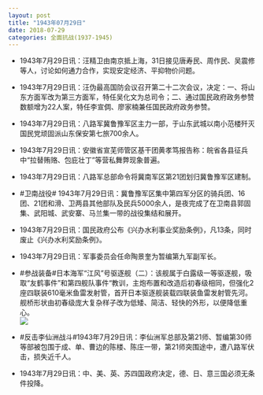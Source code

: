 ```yaml
---
layout: post
title: "1943年07月29日"
date: 2018-07-29
categories: 全面抗战(1937-1945)
---
```


<meta name="referrer" content="no-referrer" />

- 1943年7月29日讯：汪精卫由南京抵上海，31日接见唐寿民、周作民、吴震修等人，讨论如何通力合作，实现安定经济、平抑物价问题。 

- 1943年7月29日讯：汪伪最高国防会议召开第二十二次会议，决定：一、将山东方面军改为第三方面军，特任吴化文为总司令；二、通过国民政府政务参赞数额增为22人案，特任李宣倜、廖家楠兼任国民政府政务参赞。 

- 1943年7月29日讯：八路军冀鲁豫军区主力一部，于山东武城以南小范楼歼灭国民党顽固派山东保安第七旅700余人。 

- 1943年7月29日讯：安徽省宣芜师管区基干团黄孝笃报告称：皖省各县征兵中“拉替贿赂、包庇壮丁”等营私舞弊现象普遍。 

- 1943年7月29日讯：八路军总部命令将冀南军区第21团划归冀鲁豫军区建制。 

- #卫南战役# 1943年7月29日讯：冀鲁豫军区集中第四军分区的骑兵团、16团、21团和滑、卫两县其他部队及民兵5000余人，是夜完成了在卫南县郭固集、武阳城、武安寨、马兰集一带的战役集结和展开。 

- 1943年7月29日讯：国民政府公布《兴办水利事业奖励条例》，凡13条，同时废止《兴办水利奖励条例》。 

- 1943年7月29日讯：军事委员会任命陶景奎为暂编第九军副军长。 

- #参战装备#日本海军“江风”号驱逐舰（二）：该舰属于白露级一等驱逐舰，吸取“友鹤事件”和第四舰队事件“教训，主炮布置和改造后初春级相同，但强化2座四联装610毫米鱼雷发射管，首开日本驱逐舰装载四联装鱼雷发射管先河。舰桥形状由初春级庞大复杂样子改为低矮、简洁、轻快的外形，以便降低重心。 <br/><img src="https://wx2.sinaimg.cn/large/aca367d8ly1ftqi3sehfdj20dz0cpadj.jpg" />

- #反击李仙洲战斗#1943年7月29日讯：李仙洲军总部及第21师、暂编第30师等部被包围于成、单、曹边的陈楼、陈庄一带，第21师突围途中，遭八路军伏击，损失近千人。 

- 1943年7月29日讯：中、美、英、苏四国政府决定，德、日、意三国必须无条件投降。 

